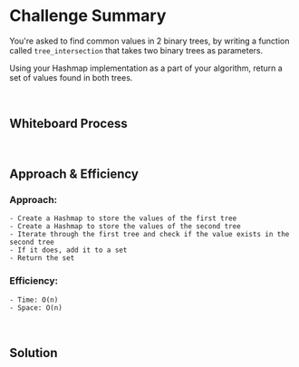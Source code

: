 # **Challenge Summary**

You're asked to find common values in 2 binary trees, by writing a function called ```tree_intersection``` that takes two binary trees as parameters.

Using your Hashmap implementation as a part of your algorithm, return a set of values found in both trees.

<br>

## **Whiteboard Process**
<!-- Embedded whiteboard image -->

<br>

## **Approach & Efficiency**

### **Approach:**

    - Create a Hashmap to store the values of the first tree
    - Create a Hashmap to store the values of the second tree
    - Iterate through the first tree and check if the value exists in the second tree
    - If it does, add it to a set
    - Return the set

### **Efficiency:**

    - Time: O(n)
    - Space: O(n)


<br>

## **Solution**
<!-- Show how to run your code, and examples of it in action -->